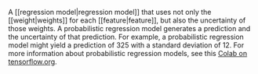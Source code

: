 
A [[regression model|regression model]] that uses not only the
[[weight|weights]] for each [[feature|feature]], but also the
uncertainty of those weights. A probabilistic regression model generates
a prediction and the uncertainty of that prediction. For example, a
probabilistic regression model might yield a prediction of 325 with a
standard deviation of 12. For more information about probabilistic regression
models, see this <a href="https://www.tensorflow.org/probability/examples/Probabilistic_Layers_Regression">Colab on
tensorflow.org</a>.

